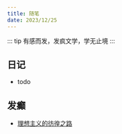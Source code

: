 ```yaml
---
title: 随笔
date: 2023/12/25
---
```


::: tip
有感而发，发疯文学，学无止境
:::

## 日记

- todo

## 发癫

- [理想主义的彷徨之路](./insane/helpless-idealism.md)